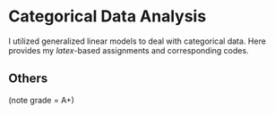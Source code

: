 # Categorical Data Analysis

I utilized generalized linear models to deal with categorical data. Here provides my $latex$-based assignments and corresponding codes.

## Others

(note grade = A+)
